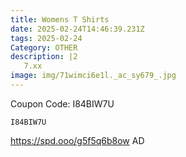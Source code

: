 ```yaml
---
title: Womens T Shirts
date: 2025-02-24T14:46:39.231Z
tags: 2025-02-24
Category: OTHER
description: |2
   7.xx
image: img/71wimci6e1l._ac_sy679_.jpg
---
```

C﻿oupon Code: I84BIW7U

<pre class="language-javascript"><code

class="language-javascript">I84BIW7U</code></pre>

 https://spd.ooo/g5f5q6b8ow
AD